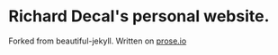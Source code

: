# Richard Decal's personal website.

Forked from beautiful-jekyll. Written on [prose.io](http://prose.io)
